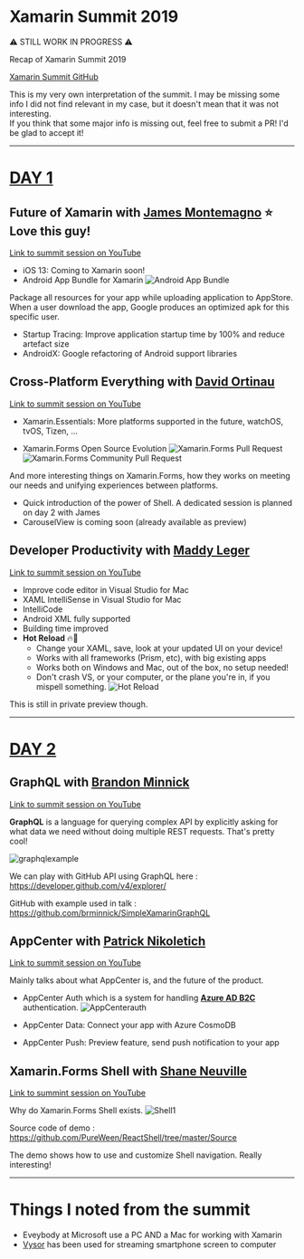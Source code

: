 # Xamarin Summit 2019

:warning: STILL WORK IN PROGRESS :warning:

Recap of Xamarin Summit 2019

[Xamarin Summit GitHub](https://github.com/xamarindevelopersummit/XamDevSummit2019)

This is my very own interpretation of the summit. I may be missing some info I did not find relevant in my case, but it doesn't mean that it was not interesting.  
If you think that some major info is missing out, feel free to submit a PR! I'd be glad to accept it!

---

# [DAY 1](https://www.youtube.com/watch?v=YJ8TiRCsLl4)

## Future of Xamarin with [James Montemagno](https://twitter.com/jamesmontemagno) :star: Love this guy!
[Link to summit session on YouTube](https://youtu.be/YJ8TiRCsLl4?t=996)

- iOS 13: Coming to Xamarin soon!
- Android App Bundle for Xamarin
![Android App Bundle](images/AndroidAppBundle.png)

Package all resources for your app while uploading application to AppStore. When a user download the app, Google produces an optimized apk for this specific user.

- Startup Tracing: Improve application startup time by 100% and reduce artefact size
- AndroidX: Google refactoring of Android support libraries

## Cross-Platform Everything with [David Ortinau](https://twitter.com/davidortinau)
[Link to summit session on YouTube](https://youtu.be/YJ8TiRCsLl4?t=2425)

- Xamarin.Essentials: More platforms supported in the future, watchOS, tvOS, Tizen, ...

- Xamarin.Forms Open Source Evolution
![Xamarin.Forms Pull Request](images/XamarinFormsPR.png)
![Xamarin.Forms Community Pull Request](images/XamarinFormsCommunityPR.png)

And more interesting things on Xamarin.Forms, how they works on meeting our needs and unifying experiences between platforms.

- Quick introduction of the power of Shell. A dedicated session is planned on day 2 with James
- CarouselView is coming soon (already available as preview)

## Developer Productivity with [Maddy Leger](https://twitter.com/maddyleger1)
[Link to summit session on YouTube](https://youtu.be/YJ8TiRCsLl4?t=3746)

- Improve code editor in Visual Studio for Mac
- XAML IntelliSense in Visual Studio for Mac
- IntelliCode
- Android XML fully supported
- Building time improved
- **Hot Reload** :fire::repeat:
  - Change your XAML, save, look at your updated UI on your device!
  - Works with all frameworks (Prism, etc), with big existing apps
  - Works both on Windows and Mac, out of the box, no setup needed!
  - Don't crash VS, or your computer, or the plane you're in, if you mispell something.
![Hot Reload](images/VSHotReload.png)

This is still in private preview though.

---

# [DAY 2](https://www.youtube.com/watch?v=t1cQsenAmNo)

## GraphQL with [Brandon Minnick](https://twitter.com/TheCodeTraveler) 
[Link to summit session on YouTube](https://youtu.be/t1cQsenAmNo?t=18547)

**GraphQL** is a language for querying complex API by explicitly asking for what data we need without doing multiple REST requests. That's pretty cool!

![graphqlexample](images/GraphQLExample.PNG)

We can play with GitHub API using GraphQL here :  
https://developer.github.com/v4/explorer/

GitHub with example used in talk :  
https://github.com/brminnick/SimpleXamarinGraphQL

## AppCenter with [Patrick Nikoletich](https://twitter.com/lbcpat)
[Link to summit session on YouTube](https://youtu.be/t1cQsenAmNo?t=22166)

Mainly talks about what AppCenter is, and the future of the product.

- AppCenter Auth which is a system for handling **[Azure AD B2C](https://azure.microsoft.com/en-us/services/active-directory-b2c/)** authentication.
![AppCenterauth](images/AppCenterAuth.PNG)

- AppCenter Data: Connect your app with Azure CosmoDB
- AppCenter Push: Preview feature, send push notification to your app

## Xamarin.Forms Shell with [Shane Neuville](https://twitter.com/pureween)
[Link to summint session on YouTube](https://youtu.be/t1cQsenAmNo?t=25752)

Why do Xamarin.Forms Shell exists.
![Shell1](images/Shell1.PNG)

Source code of demo :  
https://github.com/PureWeen/ReactShell/tree/master/Source

The demo shows how to use and customize Shell navigation. Really interesting!

--- 

# Things I noted from the summit

- Eveybody at Microsoft use a PC AND a Mac for working with Xamarin
- [Vysor](https://www.vysor.io/) has been used for streaming smartphone screen to computer

